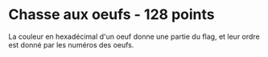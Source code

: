 # Chasse aux oeufs - 128 points

La couleur en hexadécimal d'un oeuf donne une partie du flag, et leur ordre est donné par les numéros des oeufs.